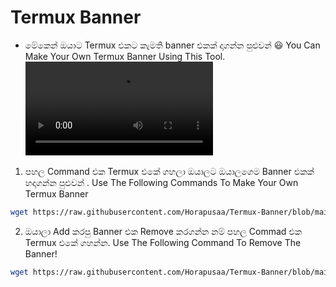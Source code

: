 # Termux Banner

* මේකෙන් ඔයාට Termux එකට කැමති banner එකක් දාගන්න පුළුවන් 😃
You Can Make Your Own Termux Banner Using This Tool.
![demo](https://user-images.githubusercontent.com/73831309/140931521-3569bfd6-bc1f-40a3-a504-d80f23e4bf56.mp4)

1. පහල Command එක Termux එකේ ගහලා ඔයාලට ඔයාලගෙම Banner එකක් හදාගන්න පුළුවන් .
Use The Following Commands To Make Your Own Termux Banner
```bash
wget https://raw.githubusercontent.com/Horapusaa/Termux-Banner/blob/main/termux-banner.sh ;bash termux-banner.sh
```

2. ඔයාලා Add කරපු Banner එක Remove කරගන්න නම් පහල Commad එක Termux එකේ ගහන්න.
Use The Following Command To Remove The Banner!
```bash
wget https://raw.githubusercontent.com/Horapusaa/Termux-Banner/blob/main/remove.sh ;bash remove.sh
```
